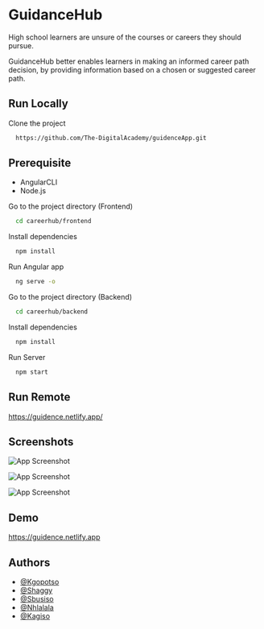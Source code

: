 
# GuidanceHub

High school learners are unsure of the courses or careers they should pursue.

GuidanceHub better enables learners in making an informed career path decision, by providing information based on a chosen or suggested career path. 

## Run Locally

Clone the project

```bash
  https://github.com/The-DigitalAcademy/guidenceApp.git
```

## Prerequisite
- AngularCLI
- Node.js


Go to the project directory (Frontend)

```bash
  cd careerhub/frontend
```

Install dependencies

```bash
  npm install
```

Run Angular app

```bash
  ng serve -o
```

Go to the project directory (Backend)

```bash
  cd careerhub/backend
```

Install dependencies

```bash
  npm install
```

Run Server

```bash
  npm start
```

## Run Remote


  https://guidence.netlify.app/


## Screenshots

![App Screenshot](https://cdn.discordapp.com/attachments/988343560166338571/1029385727240319018/Screenshot_2022-10-11_at_15.30.59.png)

![App Screenshot](https://cdn.discordapp.com/attachments/988343560166338571/1029386697189892156/Screenshot_2022-10-11_at_15.35.03.png)

![App Screenshot](https://cdn.discordapp.com/attachments/988343560166338571/1029387202439938048/Screenshot_2022-10-11_at_15.37.05.png)


## Demo

https://guidence.netlify.app


## Authors

- [@Kgopotso](https://gitlab.thedigitalacademy.co.za/Kgopotso)
- [@Shaggy](https://gitlab.thedigitalacademy.co.za/Shaggy)
- [@Sbusiso](https://gitlab.thedigitalacademy.co.za/Sbusiso)
- [@Nhlalala](https://gitlab.thedigitalacademy.co.za/Nhlalala)
- [@Kagiso](https://gitlab.thedigitalacademy.co.za/Kagiso)


